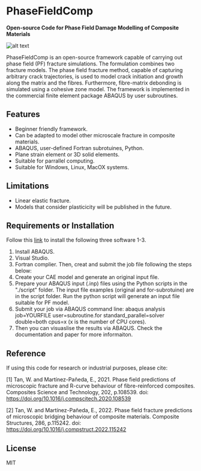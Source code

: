 # PhaseFieldComp
**Open-source Code for Phase Field Damage Modelling of Composite Materials**

![alt text](https://github.com/MCM-QMUL/PhaseFieldComp/blob/32bcf04f88e2abe90b0683cafd7f88799b3763bb/docs/PFM_microscale.gif)

PhaseFieldComp is an open-source framework capable of carrying out phase field (PF) fracture simulations. The formulation combines two fracture models. The phase field fracture method, capable of capturing arbitrary crack trajectories, is used to model crack initiation and growth along the matrix and the fibres. Furthermore, fibre-matrix debonding is simulated using a cohesive zone model. The framework is implemented in the commercial finite element package ABAQUS by user subroutines.

## Features
- Beginner friendly framework.
- Can be adapted to model other microscale fracture in composite materials.
- ABAQUS, user-defined Fortran subrotuines, Python.
- Plane strain element or 3D solid elements. 
- Suitable for parrallel computing.
- Suitable for Windows, Linux, MacOX systems.

## Limitations
- Linear elastic fracture.
- Models that consider plasticicity will be published in the future.

## Requirements or Installation 

Follow this [link](https://bibekanandadatta.com/link-intel-and-vs-abaqus-2020/) to install the following three software 1-3.
1. Install ABAQUS.
2. Visual Studio.
3. Fortran complier. 
Then, creat and submit the job file following the steps below:
4. Create your CAE model and generate an original input file. 
5. Prepare your ABAQUS input (.inp) files using the Python scripts in the "./script" folder. The input file examples (original and for-subrotuine) are in the script folder. Run the python script will generate an input file suitable for PF model. 
6. Submit your job via ABAQUS command line: abaqus analysis job=YOURFILE user=subroutine.for standard_parallel=solver double=both cpus=x (x is the number of CPU cores).
7. Then you can visuaslise the results via ABAQUS. Check the documentation and paper for more informaiton. 

## Reference
If using this code for research or industrial purposes, please cite:

[1] Tan, W. and Martínez-Pañeda, E., 2021. Phase field predictions of microscopic fracture and R-curve behaviour of fibre-reinforced composites. Composites Science and Technology, 202, p.108539. doi: https://doi.org/10.1016/j.compscitech.2020.108539

[2] Tan, W. and Martínez-Pañeda, E., 2022. Phase field fracture predictions of microscopic bridging behaviour of composite materials. Composite Structures, 286, p.115242. doi: https://doi.org/10.1016/j.compstruct.2022.115242

## License
MIT
